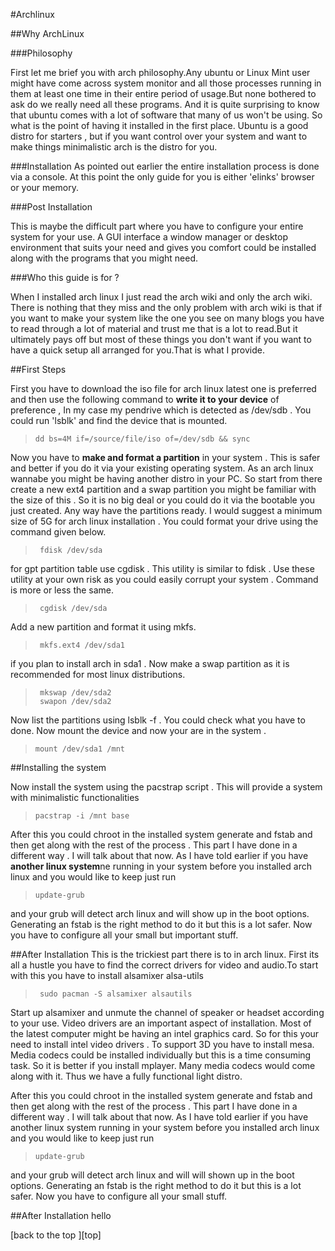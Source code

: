 #Archlinux 

##Why ArchLinux

###Philosophy

First let me brief you with arch philosophy.Any ubuntu or Linux Mint user might have come across system monitor and all those processes running in them at least one time in their entire period of usage.But none bothered to ask do we really need all these programs. And it is quite surprising to know that ubuntu comes with a lot of software that many of us won't be using. So what is the point of having it installed in the first place. Ubuntu is a good distro for starters , but if you want control over your system and want to make things minimalistic arch is the distro for you.

###Installation
As pointed out earlier the entire installation process is done via a console. At this point the only guide for you is either  'elinks'  browser or your memory.

###Post Installation

This is maybe the difficult part where you have to configure your entire system for your use. A GUI interface a window manager or desktop environment that suits your need and gives you comfort could be installed along with the programs that you might need.

###Who this guide is for ?

When I installed arch linux I just read the arch wiki and only the arch wiki. There is nothing that they miss and the only problem with arch wiki is that if you want to make your system like the one you see on many blogs you have to read through a lot of material and trust me that is a lot to read.But it ultimately pays off but most of these things you don't want if you want to have a quick setup all arranged for you.That is what I provide.

##First Steps

First you have to download the iso file for arch linux latest one is preferred and then 
use the following command to **write  it to your device** of preference , In my case my pendrive which is detected as /dev/sdb . You could run 'lsblk' and find the device that is mounted.

>     dd bs=4M if=/source/file/iso of=/dev/sdb && sync 

Now you have to **make and format a partition** in your system . This is safer and better if you do it via your existing operating system. As an arch linux wannabe you might be having another distro in your PC. So start from there create a new ext4 partition and a swap partition you might be familiar with the size of this . So it is no big deal or you could do it via the bootable you just created. Any way have the partitions ready. I would suggest a minimum size of 5G for arch linux installation . You could format your drive using the command given below. 


>      fdisk /dev/sda

for gpt partition table use cgdisk . This utility is similar to fdisk . Use these utility at your own risk as you could easily corrupt your system . Command is more or less the same.  
>      cgdisk /dev/sda

Add a new partition and format it using mkfs.
>      mkfs.ext4 /dev/sda1

if you plan to install arch in sda1 . Now make a swap partition as it is recommended for most linux distributions. 

  
>      mkswap /dev/sda2
>      swapon /dev/sda2

Now list the partitions using lsblk -f . You could check what you have to done. Now mount the device and now your are in the system .  

>     mount /dev/sda1 /mnt

##Installing the system

Now install the system using the pacstrap script . This will provide a system with minimalistic functionalities

>     pacstrap -i /mnt base

After this you could chroot in the installed system generate and fstab and then get along with the rest of the process . This part I have done in a different way . I will talk about that now. As I have told earlier if you have **another linux system**ne running in your system before you installed arch linux and you would like to keep just run 
>     update-grub 

and your grub will detect arch linux and will show up in the boot options. Generating an fstab is the right method to do it but this is a lot safer. Now you have to configure all your small but important stuff. 

##After Installation
This is the trickiest part there is to in arch linux. First its all a hustle you have to find the correct drivers for video and audio.To start with this you have to install alsamixer alsa-utils 
>      sudo pacman -S alsamixer alsautils

Start up alsamixer and unmute the channel of speaker or headset according to your use.
Video drivers are an important aspect of installation. Most of the latest computer might be having an intel graphics card. So for this your need to install intel video drivers . To support 3D you have to install mesa.
Media codecs could be installed individually but this is a time consuming task. So it is better if you install mplayer. Many media codecs would come along with it. Thus we have a fully functional light distro.

After this you could chroot in the installed system generate and fstab and then get along with the rest of the process . This part I have done in a different way . I will talk about that now. As I have told earlier if you have another linux system running in your system before you installed arch linux and you would like to keep just run 
>     update-grub 

and your grub will detect arch linux and will will shown up in the boot options. Generating an fstab is the right method to do it but this is a lot safer. Now you have to configure all your small stuff. 

##After Installation
hello

[back to the top ][top]

